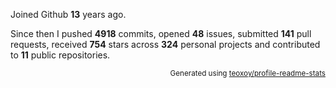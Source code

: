 Joined Github **13** years ago.

Since then I pushed **4918** commits, opened **48** issues, submitted **141** pull requests, received **754** stars across **324** personal projects and contributed to **11** public repositories.

<p align="right"><sub>Generated using <a href="https://github.com/marketplace/actions/profile-readme-stats">teoxoy/profile-readme-stats</a></sub></p>
